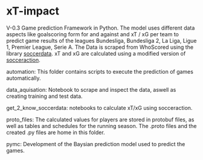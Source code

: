 # xT-impact

V-0.3
Game prediction Framework in Python. The model uses different data aspects like goalscoring form for and against and xT / xG per team to predict game results of the leagues Bundesliga, Bundesliga 2, La Liga, Ligue 1, Premier League, Serie A. The Data is scraped from WhoScored using the library [soccerdata](https://github.com/probberechts/soccerdata). xT and xG are calculated using a modified version of [socceraction](https://github.com/ML-KULeuven/socceraction).


automation: This folder contains scripts to execute the prediction of games automatically. 

data_aquisation: Notebook to scrape and inspect the data, aswell as creating training and test data.

get_2_know_soccerdata: notebooks to calculate xT/xG using socceraction.

proto_files: The calculated values for players are stored in protobuf files, as well as tables and schedules for the running season. The .proto files and the created .py files are home in this folder.

pymc: Development of the Baysian prediction model used to predict the games. 